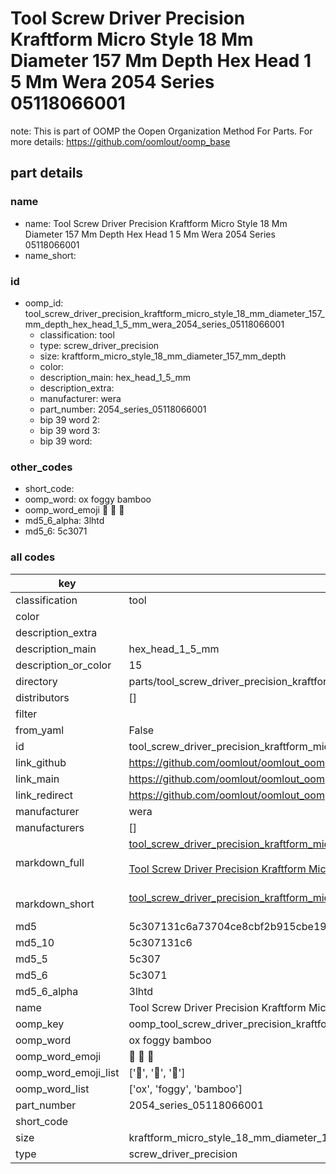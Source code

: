 # Tool Screw Driver Precision Kraftform Micro Style 18 Mm Diameter 157 Mm Depth Hex Head 1 5 Mm Wera 2054 Series 05118066001  

note: This is part of OOMP the Oopen Organization Method For Parts. For more details: https://github.com/oomlout/oomp_base

##  part details
  







### name
* name: Tool Screw Driver Precision Kraftform Micro Style 18 Mm Diameter 157 Mm Depth Hex Head 1 5 Mm Wera 2054 Series 05118066001
* name_short: 
### id
* oomp_id: tool_screw_driver_precision_kraftform_micro_style_18_mm_diameter_157_mm_depth_hex_head_1_5_mm_wera_2054_series_05118066001
  * classification: tool
  * type: screw_driver_precision
  * size: kraftform_micro_style_18_mm_diameter_157_mm_depth
  * color: 
  * description_main: hex_head_1_5_mm
  * description_extra: 
  * manufacturer: wera
  * part_number: 2054_series_05118066001
  * bip 39 word 2: 
  * bip 39 word 3: 
  * bip 39 word: 

### other_codes
* short_code: 
* oomp_word: ox foggy bamboo
* oomp_word_emoji :ox: :foggy: :bamboo:
* md5_6_alpha: 3lhtd
* md5_6: 5c3071









### all codes 
| key | value |  
| --- | --- |  
| classification | tool |  
| color |  |  
| description_extra |  |  
| description_main | hex_head_1_5_mm |  
| description_or_color | 15 |  
| directory | parts/tool_screw_driver_precision_kraftform_micro_style_18_mm_diameter_157_mm_depth_hex_head_1_5_mm_wera_2054_series_05118066001 |  
| distributors | [] |  
| filter |  |  
| from_yaml | False |  
| id | tool_screw_driver_precision_kraftform_micro_style_18_mm_diameter_157_mm_depth_hex_head_1_5_mm_wera_2054_series_05118066001 |  
| link_github | https://github.com/oomlout/oomlout_oomp_version_1_messy/tree/main/parts/tool_screw_driver_precision_kraftform_micro_style_18_mm_diameter_157_mm_depth_hex_head_1_5_mm_wera_2054_series_05118066001 |  
| link_main | https://github.com/oomlout/oomlout_oomp_version_1_messy/tree/main/parts/tool_screw_driver_precision_kraftform_micro_style_18_mm_diameter_157_mm_depth_hex_head_1_5_mm_wera_2054_series_05118066001 |  
| link_redirect | https://github.com/oomlout/oomlout_oomp_version_1_messy/tree/main/parts/tool_screw_driver_precision_kraftform_micro_style_18_mm_diameter_157_mm_depth_hex_head_1_5_mm_wera_2054_series_05118066001 |  
| manufacturer | wera |  
| manufacturers | [] |  
| markdown_full | [tool_screw_driver_precision_kraftform_micro_style_18_mm_diameter_157_mm_depth_hex_head_1_5_mm_wera_2054_series_05118066001](none)<br>[](none)<br>[Tool Screw Driver Precision Kraftform Micro Style 18 Mm Diameter 157 Mm Depth Hex Head 1 5 Mm Wera 2054 Series 05118066001](none)<br><br> |  
| markdown_short | [tool_screw_driver_precision_kraftform_micro_style_18_mm_diameter_157_mm_depth_hex_head_1_5_mm_wera_2054_series_05118066001](none)<br><br> |  
| md5 | 5c307131c6a73704ce8cbf2b915cbe19 |  
| md5_10 | 5c307131c6 |  
| md5_5 | 5c307 |  
| md5_6 | 5c3071 |  
| md5_6_alpha | 3lhtd |  
| name | Tool Screw Driver Precision Kraftform Micro Style 18 Mm Diameter 157 Mm Depth Hex Head 1 5 Mm Wera 2054 Series 05118066001 |  
| oomp_key | oomp_tool_screw_driver_precision_kraftform_micro_style_18_mm_diameter_157_mm_depth_hex_head_1_5_mm_wera_2054_series_05118066001 |  
| oomp_word | ox foggy bamboo |  
| oomp_word_emoji | :ox: :foggy: :bamboo: |  
| oomp_word_emoji_list | [':ox:', ':foggy:', ':bamboo:'] |  
| oomp_word_list | ['ox', 'foggy', 'bamboo'] |  
| part_number | 2054_series_05118066001 |  
| short_code |  |  
| size | kraftform_micro_style_18_mm_diameter_157_mm_depth |  
| type | screw_driver_precision |  
